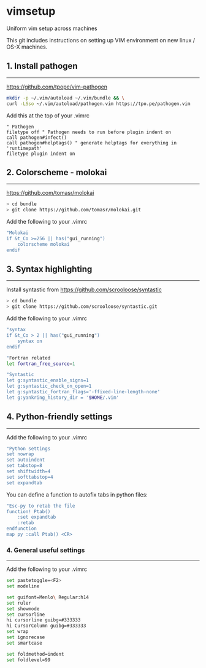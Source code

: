 # vimsetup
Uniform vim setup across machines


This git includes instructions on setting up VIM environment on new linux / OS-X machines.

## 1. Install pathogen
-------
https://github.com/tpope/vim-pathogen

```bash
mkdir -p ~/.vim/autoload ~/.vim/bundle && \
curl -LSso ~/.vim/autoload/pathogen.vim https://tpo.pe/pathogen.vim
```

Add this at the top of your .vimrc
```
" Pathogen
filetype off " Pathogen needs to run before plugin indent on
call pathogen#infect()
call pathogen#helptags() " generate helptags for everything in 'runtimepath'
filetype plugin indent on
```

## 2. Colorscheme - molokai
-----------

https://github.com/tomasr/molokai
```bash
> cd bundle
> git clone https://github.com/tomasr/molokai.git
```

Add the following to your .vimrc
```bash
"Molokai
if &t_Co >=256 || has("gui_running")
    colorscheme molokai
endif
```

## 3. Syntax highlighting
------
Install syntastic from https://github.com/scrooloose/syntastic
```bash
> cd bundle
> git clone https://github.com/scrooloose/syntastic.git
```

Add the following to your .vimrc
```bash
"syntax
if &t_Co > 2 || has("gui_running")
    syntax on
endif

"Fortran related
let fortran_free_source=1

"Syntastic
let g:syntastic_enable_signs=1
let g:syntastic_check_on_open=1
let g:syntastic_fortran_flags='-ffixed-line-length-none'
let g:yankring_history_dir = '$HOME/.vim'

```

## 4. Python-friendly settings
------
Add the following to your .vimrc
```bash
"Python settings
set nowrap
set autoindent
set tabstop=8
set shiftwidth=4
set softtabstop=4
set expandtab
```

You can define a function to autofix tabs in python files:
```bash
"Esc-py to retab the file
function! Ptab()
    :set expandtab
    :retab
endfunction
map py :call Ptab() <CR>
```

### 4. General useful settings
----
Add the following to your .vimrc

```bash
set pastetoggle=<F2>
set modeline

set guifont=Menlo\ Regular:h14
set ruler
set showmode
set cursorline
hi cursorline guibg=#333333
hi CursorColumn guibg=#333333
set wrap
set ignorecase
set smartcase

set foldmethod=indent
set foldlevel=99
```
